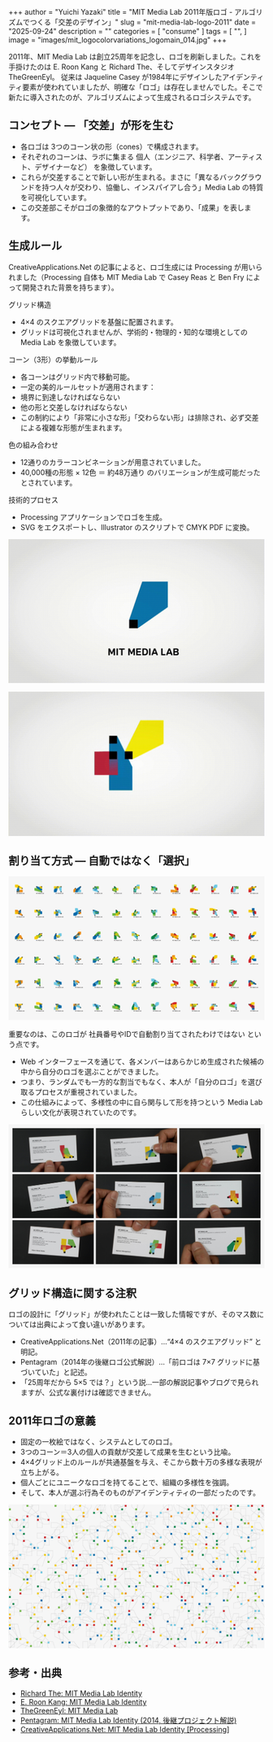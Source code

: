 +++
author = "Yuichi Yazaki"
title = "MIT Media Lab 2011年版ロゴ - アルゴリズムでつくる「交差のデザイン」"
slug = "mit-media-lab-logo-2011"
date = "2025-09-24"
description = ""
categories = [
    "consume"
]
tags = [
    "",
]
image = "images/mit_logocolorvariations_logomain_014.jpg"
+++

2011年、MIT Media Lab は創立25周年を記念し、ロゴを刷新しました。これを手掛けたのは E. Roon Kang と Richard The、そしてデザインスタジオ TheGreenEyl。
従来は Jaqueline Casey が1984年にデザインしたアイデンティティ要素が使われていましたが、明確な「ロゴ」は存在しませんでした。そこで新たに導入されたのが、アルゴリズムによって生成されるロゴシステムです。


<!--more-->


## コンセプト ― 「交差」が形を生む

- 各ロゴは 3つのコーン状の形（cones）で構成されます。
- それぞれのコーンは、ラボに集まる 個人（エンジニア、科学者、アーティスト、デザイナーなど） を象徴しています。
- これらが交差することで新しい形が生まれる。まさに「異なるバックグラウンドを持つ人々が交わり、協働し、インスパイアし合う」Media Lab の特質を可視化しています。
- この交差部こそがロゴの象徴的なアウトプットであり、「成果」を表します。


## 生成ルール

CreativeApplications.Net の記事によると、ロゴ生成には Processing が用いられました（Processing 自体も MIT Media Lab で Casey Reas と Ben Fry によって開発された背景を持ちます）。

グリッド構造

- 4×4 のスクエアグリッドを基盤に配置されます。
- グリッドは可視化されませんが、学術的・物理的・知的な環境としての Media Lab を象徴しています。

コーン（3形）の挙動ルール

- 各コーンはグリッド内で移動可能。
- 一定の美的ルールセットが適用されます：
- 境界に到達しなければならない
- 他の形と交差しなければならない
- この制約により「非常に小さな形」「交わらない形」は排除され、必ず交差による複雑な形態が生まれます。

色の組み合わせ

- 12通りのカラーコンビネーションが用意されていました。
- 40,000種の形態 × 12色 ＝ 約48万通り のバリエーションが生成可能だったとされています。

技術的プロセス

- Processing アプリケーションでロゴを生成。
- SVG をエクスポートし、Illustrator のスクリプトで CMYK PDF に変換。


![](images/Identity_short1.gif)

![](images/Identity_short2.gif)


## 割り当て方式 ― 自動ではなく「選択」

![](images/0001_02-2500x.jpg)

重要なのは、このロゴが 社員番号やIDで自動割り当てされたわけではない という点です。

- Web インターフェースを通じて、各メンバーはあらかじめ生成された候補の中から自分のロゴを選ぶことができました。
- つまり、ランダムでも一方的な割当でもなく、本人が「自分のロゴ」を選び取るプロセスが重視されていました。
- この仕組みによって、多様性の中に自ら関与して形を持つという Media Lab らしい文化が表現されていたのです。

![](images/0002_03-2500x.jpg)



## グリッド構造に関する注釈

ロゴの設計に「グリッド」が使われたことは一致した情報ですが、そのマス数については出典によって食い違いがあります。

- CreativeApplications.Net（2011年の記事）...“4×4 のスクエアグリッド” と明記。
- Pentagram（2014年の後継ロゴ公式解説）...「前ロゴは 7×7 グリッドに基づいていた」と記述。
- 「25周年だから 5×5 では？」という説...一部の解説記事やブログで見られますが、公式な裏付けは確認できません。



## 2011年ロゴの意義

- 固定の一枚絵ではなく、システムとしてのロゴ。
- 3つのコーン＝3人の個人の貢献が交差して成果を生むという比喩。
- 4×4グリッド上のルールが共通基盤を与え、そこから数十万の多様な表現が立ち上がる。
- 個人ごとにユニークなロゴを持てることで、組織の多様性を強調。
- そして、本人が選ぶ行為そのものがアイデンティティの一部だったのです。

![](images/0003_04-2500x.jpg)


## 参考・出典

- [Richard The: MIT Media Lab Identity](https://richardthe.com/projects/medialab?utm_source=chatgpt.com)
- [E. Roon Kang: MIT Media Lab Identity](https://eroonkang.com/feature/mit-media-lab-identity?utm_source=chatgpt.com)
- [TheGreenEyl: MIT Media Lab](https://www.thegreeneyl.com/MIT-Media-Lab?utm_source=chatgpt.com)
- [Pentagram: MIT Media Lab Identity (2014, 後継プロジェクト解説)](https://www.pentagram.com/work/mit-media-lab?utm_source=chatgpt.com)
- [CreativeApplications.Net: MIT Media Lab Identity [Processing]](https://www.creativeapplications.net/project/mit-media-lab-identity-processing/)